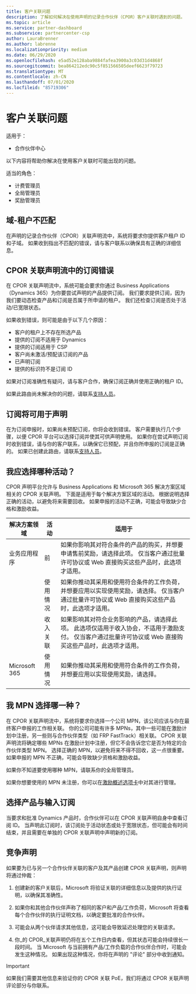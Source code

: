 ```yaml
---
title: 客户关联问题
description: 了解如何解决在使用声明的记录合作伙伴（CPOR）客户关联时遇到的问题。
ms.topic: article
ms.service: partner-dashboard
ms.subservice: partnercenter-csp
author: LauraBrenner
ms.author: labrenne
ms.localizationpriority: medium
ms.date: 06/29/2020
ms.openlocfilehash: e5ad52e128aba9884fafea3900a3c03d31d4868f
ms.sourcegitcommit: bea864212edc90c5f851566505deef6623f79723
ms.translationtype: MT
ms.contentlocale: zh-CN
ms.lasthandoff: 07/01/2020
ms.locfileid: "85719306"
---
```

# <a name="customer-association-issues"></a>客户关联问题

适用于：

- 合作伙伴中心

以下内容将帮助你解决在使用客户关联时可能出现的问题。

适当的角色：

- 计费管理员
- 全局管理员
- 奖励管理员

## <a name="domain-tenant-mismatch"></a>域-租户不匹配

在声明的记录合作伙伴（CPOR）关联声明流中，系统将要求你提供客户租户 ID 和子域。 如果收到指出不匹配的错误，请与客户联系以确保具有正确的详细信息。

## <a name="subscription-errors-in-the-cpor-association-claim-flow"></a>CPOR 关联声明流中的订阅错误

在 CPOR 关联声明流中，系统可能会要求你通过 Business Applications （Dynamics 365）为你要尝试声明的产品提供订阅。 我们要求提供订阅，因为我们要动态检查产品和订阅是否属于所申请的租户。 我们还检查订阅是否处于活动/已宽限状态。

如果收到错误，则可能是由于以下几个原因：

- 客户的租户上不存在所选产品
- 提供的订阅不适用于 Dynamics
- 提供的订阅适用于 CSP
- 客户尚未激活/预配该订阅的产品
- 已声明订阅
- 提供的标识符不是订阅 ID

如果对订阅准确性有疑问，请与客户合作，确保订阅正确并使用正确的租户 ID。

如果此路由尚未解决你的问题，请联系[支持人员](https://partner.microsoft.com/dashboard/support/incentives/servicerequests?category=incentives)。

## <a name="when-subscriptions-will-be-available-to-claim"></a>订阅将可用于声明

在为订阅申报时，如果尚未预配订阅，你将会收到错误。 客户需要执行几个步骤，以便 CPOR 平台可以选择订阅并使其可供声明使用。 如果你在尝试声明订阅时收到错误，请与你的客户联系，以确保它已预配，并且你所申报的订阅是正确的。 如果已创建此路由，请联系[支持人员](https://partner.microsoft.com/dashboard/support/incentives/servicerequests?category=incentives)。

## <a name="which-activity-do-i-choose"></a>我应选择哪种活动？

CPOR 声明平台允许与 Business Applications 和 Microsoft 365 解决方案区域相关的 CPOR 关联声明。 下面是适用于每个解决方案区域的活动。 根据说明选择正确的活动，以避免将来需要回收。 如果申报的活动不正确，可能会导致缺少合格和激励收益。


| 解决方案领域 | 活动 | 适用于 |
| ------ | ----------- | ----------- |
| 业务应用程序      | 前   | 如果你影响其对符合条件的产品的购买，并想要申请售前奖励，请选择此项。 仅当客户通过批量许可协议或 Web 直接购买这些产品时，此选项才适用。 |
|    |  使用情况  | 如果你推动其采用和使用符合条件的工作负荷，并想要应用以实现使用奖励，请选择。 仅当客户通过批量许可协议或 Web 直接购买这些产品时，此选项才适用。 |
|    | 收入关联   | 如果影响其对符合业务影响的产品，请选择此项。 此选项仅适用于收入协会，不适用于激励支付。 仅当客户通过批量许可协议或 Web 直接购买这些产品时，此选项才适用。   |
| Microsoft 365   | 使用情况   | 如果你推动其采用和使用符合条件的工作负荷，并想要应用以实现使用奖励，请选择。 |

## <a name="which-mpn-do-i-choose"></a>我 MPN 选择哪一种？

在 CPOR 关联声明流中，系统将要求你选择一个公司 MPN，该公司应该与你在最终客户申报的工作相关联。 你的公司可能有许多 MPNs，其中一些可能在激励计划中注册，另一些则与合作伙伴类型（如 FRP FastTrack）相关联。 CPOR 关联声明流将确定哪些 MPNs 在激励计划中注册，但它不会告诉您它是否为特定的合作伙伴类型 MPN。 选择正确的 MPN，以避免将来不得不回收，这一点很重要。 如果申报的 MPN 不正确，可能会导致缺少资格和激励收益。

如果你不知道要使用哪种 MPN，请联系你的全局管理员。

如果你想要使用的 MPN 未注册，你可以在[激励概述选项卡](https://partner.microsoft.com/dashboard/incentives/enrollment/summary)中对其进行管理。

## <a name="choosing-a-product-vs-entering-a-subscription"></a>选择产品与输入订阅

当要求和批准 Dynamics 产品时，合作伙伴可以在 CPOR 关联声明自身中查看订阅 ID。 当声明此订阅时，该订阅处于活动状态或处于宽限状态，但可能会有时间结束，并且需要在单独的 CPOR 关联声明中声明新的订阅。

## <a name="competing-claims"></a>竞争声明

如果要为已与另一个合作伙伴关联的客户及其产品创建 CPOR 关联声明，则声明将通过仲裁：

1. 创建新的客户关联后，Microsoft 将验证关联的详细信息以及提供的执行证明，以确保其准确性。

2. 如果你和其他合作伙伴声称了相同的客户和产品/工作负荷，Microsoft 将查看每个合作伙伴的执行证明文档，以确定要批准的合作伙伴。

3. 可能会从两个伙伴请求其他信息，这可能会导致延迟处理您的关联请求。

4. 你_的 CPOR_关联声明仍将在五个工作日内查看，但其状态可能会持续很长一段时间。 当 Microsoft 与当前拥有产品/工作负载的合作伙伴合作时，可能会发生这种情况。 如果出现这种情况，你将在声明的 "评论" 部分中收到通知。 

>[!IMPORTANT]
>如果我们需要其他信息来验证你的 CPOR 关联 PoE，我们将通过 CPOR 关联声明评论部分与你联系。
